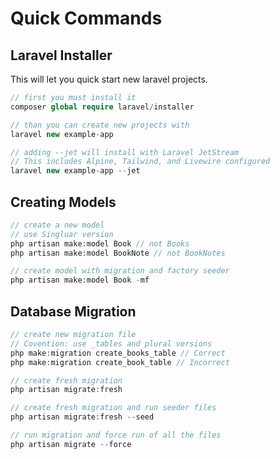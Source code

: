 # Quick Commands

## Laravel Installer
This will let you quick start new laravel projects.
```php
// first you must install it
composer global require laravel/installer

// than you can create new projects with
laravel new example-app

// adding --jet will install with Laravel JetStream
// This includes Alpine, Tailwind, and Livewire configured
laravel new example-app --jet
```

## Creating Models
```php
// create a new model
// use Singluar version
php artisan make:model Book // not Books
php artisan make:model BookNote // not BookNotes

// create model with migration and factory seeder
php artisan make:model Book -mf
```

## Database Migration
```php
// create new migration file
// Covention: use _tables and plural versions
php make:migration create_books_table // Correct
php make:migration create_book_table // Incorrect

// create fresh migration
php artisan migrate:fresh

// create fresh migration and run seeder files
php artisan migrate:fresh --seed

// run migration and force run of all the files
php artisan migrate --force
```
